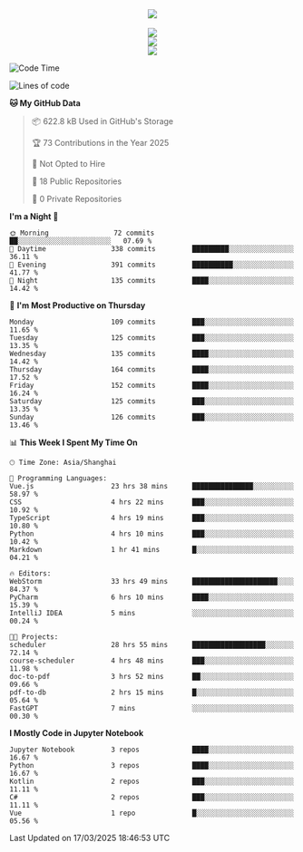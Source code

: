 <div align="center">
  <img src="https://readme-typing-svg.demolab.com?font=Zhi+Mang+Xing&size=40&pause=1000&color=000000&center=true&vCenter=true&lines=Baymax%E5%B0%8F%E6%8C%AF;Hello%20World"/><br/>
  <br/>
  <img src="https://skillicons.dev/icons?i=java,kotlin,python,c,cpp,html,css,javascript" /><br/>
  <img src="https://skillicons.dev/icons?i=spring,vue,pytorch,maven,gradle,mysql,sqlite,linux" /><br/>
  <img src="https://skillicons.dev/icons?i=idea,pycharm,webstorm,androidstudio,vscode,git,vim,md" /><br/>
</div>

<!--START_SECTION:waka-->
![Code Time](http://img.shields.io/badge/Code%20Time-744%20hrs%2050%20mins-blue)

![Lines of code](https://img.shields.io/badge/From%20Hello%20World%20I%27ve%20Written-6.1%20million%20lines%20of%20code-blue)

**🐱 My GitHub Data** 

> 📦 622.8 kB Used in GitHub's Storage 
 > 
> 🏆 73 Contributions in the Year 2025
 > 
> 🚫 Not Opted to Hire
 > 
> 📜 18 Public Repositories 
 > 
> 🔑 0 Private Repositories 
 > 
**I'm a Night 🦉** 

```text
🌞 Morning                72 commits          ██░░░░░░░░░░░░░░░░░░░░░░░   07.69 % 
🌆 Daytime                338 commits         █████████░░░░░░░░░░░░░░░░   36.11 % 
🌃 Evening                391 commits         ██████████░░░░░░░░░░░░░░░   41.77 % 
🌙 Night                  135 commits         ████░░░░░░░░░░░░░░░░░░░░░   14.42 % 
```
📅 **I'm Most Productive on Thursday** 

```text
Monday                   109 commits         ███░░░░░░░░░░░░░░░░░░░░░░   11.65 % 
Tuesday                  125 commits         ███░░░░░░░░░░░░░░░░░░░░░░   13.35 % 
Wednesday                135 commits         ████░░░░░░░░░░░░░░░░░░░░░   14.42 % 
Thursday                 164 commits         ████░░░░░░░░░░░░░░░░░░░░░   17.52 % 
Friday                   152 commits         ████░░░░░░░░░░░░░░░░░░░░░   16.24 % 
Saturday                 125 commits         ███░░░░░░░░░░░░░░░░░░░░░░   13.35 % 
Sunday                   126 commits         ███░░░░░░░░░░░░░░░░░░░░░░   13.46 % 
```


📊 **This Week I Spent My Time On** 

```text
🕑︎ Time Zone: Asia/Shanghai

💬 Programming Languages: 
Vue.js                   23 hrs 38 mins      ███████████████░░░░░░░░░░   58.97 % 
CSS                      4 hrs 22 mins       ███░░░░░░░░░░░░░░░░░░░░░░   10.92 % 
TypeScript               4 hrs 19 mins       ███░░░░░░░░░░░░░░░░░░░░░░   10.80 % 
Python                   4 hrs 10 mins       ███░░░░░░░░░░░░░░░░░░░░░░   10.42 % 
Markdown                 1 hr 41 mins        █░░░░░░░░░░░░░░░░░░░░░░░░   04.21 % 

🔥 Editors: 
WebStorm                 33 hrs 49 mins      █████████████████████░░░░   84.37 % 
PyCharm                  6 hrs 10 mins       ████░░░░░░░░░░░░░░░░░░░░░   15.39 % 
IntelliJ IDEA            5 mins              ░░░░░░░░░░░░░░░░░░░░░░░░░   00.24 % 

🐱‍💻 Projects: 
scheduler                28 hrs 55 mins      ██████████████████░░░░░░░   72.14 % 
course-scheduler         4 hrs 48 mins       ███░░░░░░░░░░░░░░░░░░░░░░   11.98 % 
doc-to-pdf               3 hrs 52 mins       ██░░░░░░░░░░░░░░░░░░░░░░░   09.66 % 
pdf-to-db                2 hrs 15 mins       █░░░░░░░░░░░░░░░░░░░░░░░░   05.64 % 
FastGPT                  7 mins              ░░░░░░░░░░░░░░░░░░░░░░░░░   00.30 % 
```

**I Mostly Code in Jupyter Notebook** 

```text
Jupyter Notebook         3 repos             ████░░░░░░░░░░░░░░░░░░░░░   16.67 % 
Python                   3 repos             ████░░░░░░░░░░░░░░░░░░░░░   16.67 % 
Kotlin                   2 repos             ███░░░░░░░░░░░░░░░░░░░░░░   11.11 % 
C#                       2 repos             ███░░░░░░░░░░░░░░░░░░░░░░   11.11 % 
Vue                      1 repo              █░░░░░░░░░░░░░░░░░░░░░░░░   05.56 % 
```




 Last Updated on 17/03/2025 18:46:53 UTC
<!--END_SECTION:waka-->





